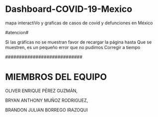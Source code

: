 # Dashboard-COVID-19-Mexico
mapa interactiVo y graficas de casos de covid y defunciones en México

#atencion#

Si las gráficas no se muestran favor de recargar la página hasta
Que se muestren, es un pequeño error que no pudimos
Corregir a tiempo

############################

# MIEMBROS DEL EQUIPO
OLIVER ENRIQUE PÉREZ GUZMÁN,

BRYAN ANTHONY MUÑOZ RODRIGUEZ,

BRANDON JULIAN BORREGO IRAZOQUI
